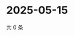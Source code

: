 # 2025-05-15

共 0 条

<!-- BEGIN ZHIHUQUESTIONS -->
<!-- 最后更新时间 Thu May 15 2025 17:12:36 GMT+0800 (China Standard Time) -->

<!-- END ZHIHUQUESTIONS -->
